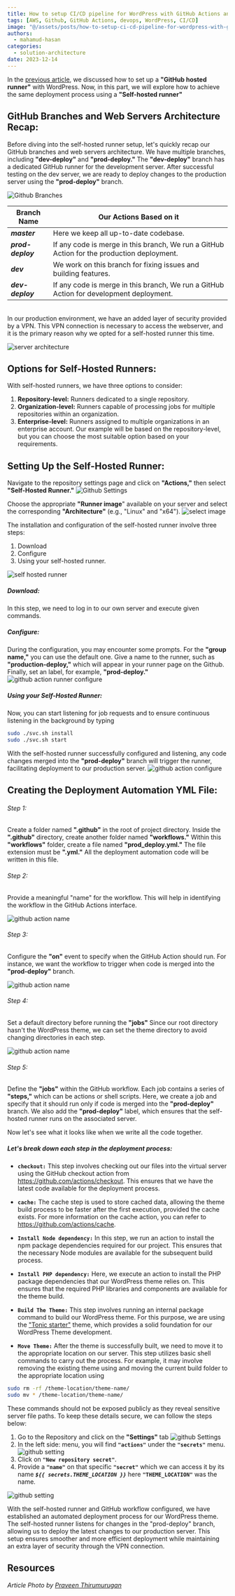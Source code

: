 ```yaml
---
title: How to setup CI/CD pipeline for WordPress with GitHub Actions and AWS (Part 2)
tags: [AWS, Github, GitHub Actions, devops, WordPress, CI/CD]
image: "@/assets/posts/how-to-setup-ci-cd-pipeline-for-wordpress-with-github-actions-and-aws-part-2/header.jpg"
authors:
  - mahamud-hasan
categories:
  - solution-architecture
date: 2023-12-14
---
```


In the [previous article](/en/posts/how-to-setup-ci-cd-pipeline-for-wordpress-with-github-actions-and-aws), we discussed how to set up a **"GitHub hosted runner"** with WordPress. Now, in this part, we will explore how to achieve the same deployment process using a **"Self-hosted runner"**

## GitHub Branches and Web Servers Architecture Recap:

Before diving into the self-hosted runner setup, let's quickly recap our GitHub branches and web servers architecture. We have multiple branches, including **"dev-deploy"** and **"prod-deploy."** The **"dev-deploy"** branch has a dedicated GitHub runner for the development server. After successful testing on the dev server, we are ready to deploy changes to the production server using the **"prod-deploy"** branch.

![Github Branches](@/assets/posts/how-to-setup-ci-cd-pipeline-for-wordpress-with-github-actions-and-aws-part-2/github.png)

| Branch Name       | Our Actions Based on it                                                                    |
| ----------------- | ------------------------------------------------------------------------------------------ |
| **_master_**      | Here we keep all up-to-date codebase.                                                      |
| **_prod-deploy_** | If any code is merge in this branch, We run a GitHub Action for the production deployment. |
| **_dev_**         | We work on this branch for fixing issues and building features.                            |
| **_dev-deploy_**  | If any code is merge in this branch, We run a GitHub Action for development deployment.    |

<br />
In our production environment, we have an added layer of security provided by a VPN. This VPN connection is necessary to access the webserver, and it is the primary reason why we opted for a self-hosted runner this time.

![server architecture](@/assets/posts/how-to-setup-ci-cd-pipeline-for-wordpress-with-github-actions-and-aws-part-2/aws.png)

## Options for Self-Hosted Runners:

With self-hosted runners, we have three options to consider:

1. **Repository-level:** Runners dedicated to a single repository.
2. **Organization-level:** Runners capable of processing jobs for multiple repositories within an organization.
3. **Enterprise-level:** Runners assigned to multiple organizations in an enterprise account.
   Our example will be based on the repository-level, but you can choose the most suitable option based on your requirements.

## Setting Up the Self-Hosted Runner:

Navigate to the repository settings page and click on **"Actions,"** then select **"Self-Hosted Runner."**
![Github Settings](@/assets/posts/how-to-setup-ci-cd-pipeline-for-wordpress-with-github-actions-and-aws-part-2/github-settings.png)

Choose the appropriate **"Runner image**" available on your server and select the corresponding **"Architecture"** (e.g., "Linux" and "x64").
![select image](@/assets/posts/how-to-setup-ci-cd-pipeline-for-wordpress-with-github-actions-and-aws-part-2/image-select.png)

The installation and configuration of the self-hosted runner involve three steps:

1. Download
2. Configure
3. Using your self-hosted runner.

![self hosted runner](@/assets/posts/how-to-setup-ci-cd-pipeline-for-wordpress-with-github-actions-and-aws-part-2/Self-Hosted-Runner.png)

##### Download:

In this step, we need to log in to our own server and execute given commands.

##### Configure:

During the configuration, you may encounter some prompts. For the **"group name,"** you can use the default one. Give a name to the runner, such as **"production-deploy,"** which will appear in your runner page on the Github. Finally, set an label, for example, **"prod-deploy."**
![github action runner configure](@/assets/posts/how-to-setup-ci-cd-pipeline-for-wordpress-with-github-actions-and-aws-part-2/configure.png)

##### Using your Self-Hosted Runner:

Now, you can start listening for job requests and to ensure continuous listening in the background by typing

```sh
sudo ./svc.sh install
sudo ./svc.sh start
```

With the self-hosted runner successfully configured and listening, any code changes merged into the **"prod-deploy"** branch will trigger the runner, facilitating deployment to our production server.
![github action configure](@/assets/posts/how-to-setup-ci-cd-pipeline-for-wordpress-with-github-actions-and-aws-part-2/configured-successfull.png)

## Creating the Deployment Automation YML File:

###### Step 1:

Create a folder named **".github"** in the root of project directory. Inside the **".github"** directory, create another folder named **"workflows."** Within this **"workflows"** folder, create a file named **"prod_deploy.yml."** The file extension must be **".yml."** All the deployment automation code will be written in this file.

###### Step 2:

Provide a meaningful "name" for the workflow. This will help in identifying the workflow in the GitHub Actions interface.

![github action name](@/assets/posts/how-to-setup-ci-cd-pipeline-for-wordpress-with-github-actions-and-aws-part-2/action-name.png)

###### Step 3:

Configure the **"on"** event to specify when the GitHub Action should run. For instance, we want the workflow to trigger when code is merged into the **"prod-deploy"** branch.

![github action name](@/assets/posts/how-to-setup-ci-cd-pipeline-for-wordpress-with-github-actions-and-aws-part-2/action-run.png)

###### Step 4:

Set a default directory before running the **"jobs"** Since our root directory hasn't the WordPress theme, we can set the theme directory to avoid changing directories in each step.

![github action name](@/assets/posts/how-to-setup-ci-cd-pipeline-for-wordpress-with-github-actions-and-aws-part-2/working-directory.png)

###### Step 5:

Define the **"jobs"** within the GitHub workflow. Each job contains a series of **"steps,"** which can be actions or shell scripts. Here, we create a job and specify that it should run only if code is merged into the **"prod-deploy"** branch. We also add the **"prod-deploy"** label, which ensures that the self-hosted runner runs on the associated server.

Now let's see what it looks like when we write all the code together.

<script src="https://gist.github.com/Rasel-Mahmud/bdbe8200c07121a59870379b524e5844.js"></script>

##### Let's break down each step in the deployment process:

- **`checkout:`** This step involves checking out our files into the virtual server using the GitHub checkout action from https://github.com/actions/checkout. This ensures that we have the latest code available for the deployment process.

- **`cache:`** The cache step is used to store cached data, allowing the theme build process to be faster after the first execution, provided the cache exists. For more information on the cache action, you can refer to https://github.com/actions/cache.

- **`Install Node dependency:`** In this step, we run an action to install the npm package dependencies required for our project. This ensures that the necessary Node modules are available for the subsequent build process.

- **`Install PHP dependency:`** Here, we execute an action to install the PHP package dependencies that our WordPress theme relies on. This ensures that the required PHP libraries and components are available for the theme build.

- **`Build The Theme:`** This step involves running an internal package command to build our WordPress theme. For this purpose, we are using the ["Tonic starter"](https://labs.tonik.pl/theme/) theme, which provides a solid foundation for our WordPress Theme development.

- **`Move Theme:`** After the theme is successfully built, we need to move it to the appropriate location on our server. This step utilizes basic shell commands to carry out the process. For example, it may involve removing the existing theme using and moving the current build folder to the appropriate location using

```sh
sudo rm -rf /theme-location/theme-name/
sudo mv * /theme-location/theme-name/
```

These commands should not be exposed publicly as they reveal sensitive server file paths. To keep these details secure, we can follow the steps below:

1. Go to the Repository and click on the **"Settings"** tab
   ![github Settings](@/assets/posts/how-to-setup-ci-cd-pipeline-for-wordpress-with-github-actions-and-aws-part-2/setting-one.png)
2. In the left side: menu, you will find **`"actions"`** under the **`"secrets"`** menu.
   ![github setting](@/assets/posts/how-to-setup-ci-cd-pipeline-for-wordpress-with-github-actions-and-aws-part-2/setting-two.png)
3. Click on **`"New repository secret"`**.
4. Provide a **`"name"`** on that specific **`"secret"`** which we can access it by its name **_`${{ secrets.THEME_LOCATION }}`_** here **`"THEME_LOCATION"`** was the name. <br />

![github setting](@/assets/posts/how-to-setup-ci-cd-pipeline-for-wordpress-with-github-actions-and-aws-part-2/theme-location.png)

With the self-hosted runner and GitHub workflow configured, we have established an automated deployment process for our WordPress theme. The self-hosted runner listens for changes in the "prod-deploy" branch, allowing us to deploy the latest changes to our production server. This setup ensures smoother and more efficient deployment while maintaining an extra layer of security through the VPN connection.

## Resources

_Article Photo by [Praveen Thirumurugan](https://unsplash.com/@praveentcom)_
